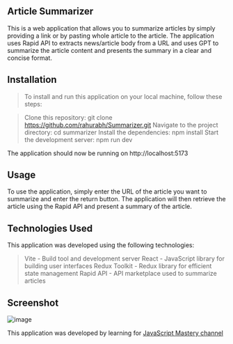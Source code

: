 ## Article Summarizer

This is a web application that allows you to summarize articles by simply providing a link or by pasting whole article to the article. The application uses Rapid API to extracts news/article body from a URL and uses GPT to summarize the article content and presents the summary in a clear and concise format.

## Installation

> To install and run this application on your local machine, follow these steps:

  >  Clone this repository: git clone https://github.com/rahurabh/Summarizer.git
  >  Navigate to the project directory: cd summarizer
  >  Install the dependencies: npm install
  >  Start the development server: npm run dev

The application should now be running on http://localhost:5173

## Usage

To use the application, simply enter the URL of the article you want to summarize and enter the return button. The application will then retrieve the article using the Rapid API and present a summary of the article.

## Technologies Used

This application was developed using the following technologies:

   > Vite - Build tool and development server
   > React - JavaScript library for building user interfaces
   > Redux Toolkit - Redux library for efficient state management
   > Rapid API - API marketplace used to summarize articles


## Screenshot
![image](https://user-images.githubusercontent.com/63224718/235830211-1d0624fa-31cd-432b-b2fa-3d8c97ce7b2b.png)

This application was developed by learning for [JavaScript Mastery channel](https://www.youtube.com/@javascriptmastery)
